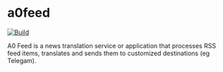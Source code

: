 # a0feed

[![Build](https://github.com/dlampsi/a0feed/actions/workflows/build.yml/badge.svg)](https://github.com/dlampsi/a0feed/actions/workflows/build.yml)

A0 Feed is a news translation service or application that processes RSS feed items, translates and sends them to customized destinations (eg Telegam).
